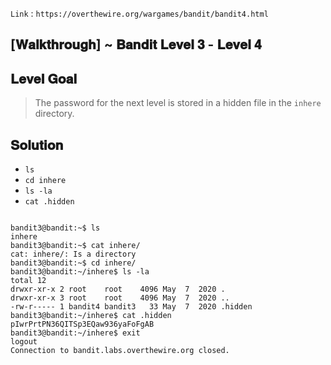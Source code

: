 `Link` : `https://overthewire.org/wargames/bandit/bandit4.html`

## [𝐖𝐚𝐥𝐤𝐭𝐡𝐫𝐨𝐮𝐠𝐡] ~ 𝐁𝐚𝐧𝐝𝐢𝐭 𝐋𝐞𝐯𝐞𝐥 𝟑 - 𝐋𝐞𝐯𝐞𝐥 𝟒
## 𝐋𝐞𝐯𝐞𝐥 𝐆𝐨𝐚𝐥
> The password for the next level is stored in a hidden file in the `inhere` directory.

## 𝐒𝐨𝐥𝐮𝐭𝐢𝐨𝐧

- `ls`
- `cd inhere`
- `ls -la`
- `cat .hidden`

```

bandit3@bandit:~$ ls
inhere
bandit3@bandit:~$ cat inhere/
cat: inhere/: Is a directory
bandit3@bandit:~$ cd inhere/
bandit3@bandit:~/inhere$ ls -la
total 12
drwxr-xr-x 2 root    root    4096 May  7  2020 .
drwxr-xr-x 3 root    root    4096 May  7  2020 ..
-rw-r----- 1 bandit4 bandit3   33 May  7  2020 .hidden
bandit3@bandit:~/inhere$ cat .hidden 
pIwrPrtPN36QITSp3EQaw936yaFoFgAB
bandit3@bandit:~/inhere$ exit
logout
Connection to bandit.labs.overthewire.org closed.
                                                    
```
